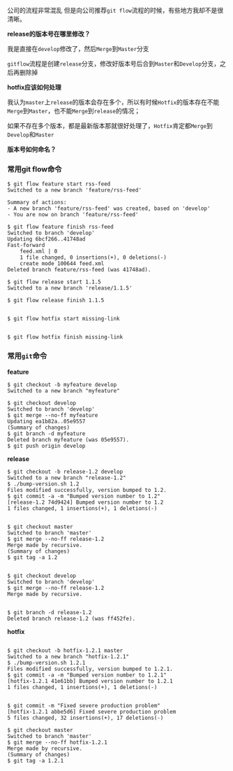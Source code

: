 公司的流程非常混乱
但是向公司推荐`git flow`流程的时候，有些地方我却不是很清晰。

**release的版本号在哪里修改？**

我是直接在`develop`修改了，然后`Merge`到`Master`分支

`gitflow`流程是创建`release`分支，修改好版本号后合到`Master`和`Develop`分支，之后再删除掉

**hotfix应该如何处理**

我认为`master`上`release`的版本会存在多个，所以有时候`Hotfix`的版本存在不能`Merge`到`Master`，也不能`Merge`到`release`的情况；

如果不存在多个版本，都是最新版本那就很好处理了，`Hotfix`肯定都`Merge`到`Develop`和`Master`

**版本号如何命名？**

### 常用git flow命令

``` shell
$ git flow feature start rss-feed
Switched to a new branch 'feature/rss-feed'

Summary of actions:
- A new branch 'feature/rss-feed' was created, based on 'develop'
- You are now on branch 'feature/rss-feed'
```

``` shell
$ git flow feature finish rss-feed
Switched to branch 'develop'
Updating 6bcf266..41748ad
Fast-forward
    feed.xml | 0
    1 file changed, 0 insertions(+), 0 deletions(-)
    create mode 100644 feed.xml
Deleted branch feature/rss-feed (was 41748ad).
```

``` shell
$ git flow release start 1.1.5
Switched to a new branch 'release/1.1.5'
```

``` shell
$ git flow release finish 1.1.5
```

``` shell

$ git flow hotfix start missing-link
```

``` shell

$ git flow hotfix finish missing-link
```



### **常用`git`命令**

**feature**

``` shell
$ git checkout -b myfeature develop
Switched to a new branch "myfeature"
```

``` shell
$ git checkout develop
Switched to branch 'develop'
$ git merge --no-ff myfeature
Updating ea1b82a..05e9557
(Summary of changes)
$ git branch -d myfeature
Deleted branch myfeature (was 05e9557).
$ git push origin develop
```

**release**

``` shell
$ git checkout -b release-1.2 develop
Switched to a new branch "release-1.2"
$ ./bump-version.sh 1.2
Files modified successfully, version bumped to 1.2.
$ git commit -a -m "Bumped version number to 1.2"
[release-1.2 74d9424] Bumped version number to 1.2
1 files changed, 1 insertions(+), 1 deletions(-)

```

``` shell

$ git checkout master
Switched to branch 'master'
$ git merge --no-ff release-1.2
Merge made by recursive.
(Summary of changes)
$ git tag -a 1.2
```

``` shell

$ git checkout develop
Switched to branch 'develop'
$ git merge --no-ff release-1.2
Merge made by recursive.
```

``` shell

$ git branch -d release-1.2
Deleted branch release-1.2 (was ff452fe).
```

**hotfix**

``` shell 

$ git checkout -b hotfix-1.2.1 master
Switched to a new branch "hotfix-1.2.1"
$ ./bump-version.sh 1.2.1
Files modified successfully, version bumped to 1.2.1.
$ git commit -a -m "Bumped version number to 1.2.1"
[hotfix-1.2.1 41e61bb] Bumped version number to 1.2.1
1 files changed, 1 insertions(+), 1 deletions(-)
```

``` shell

$ git commit -m "Fixed severe production problem"
[hotfix-1.2.1 abbe5d6] Fixed severe production problem
5 files changed, 32 insertions(+), 17 deletions(-)

```

``` shell
$ git checkout master
Switched to branch 'master'
$ git merge --no-ff hotfix-1.2.1
Merge made by recursive.
(Summary of changes)
$ git tag -a 1.2.1

```

